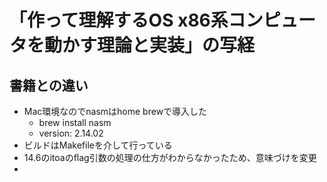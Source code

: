 # 「作って理解するOS x86系コンピュータを動かす理論と実装」の写経

## 書籍との違い

* Mac環境なのでnasmはhome brewで導入した
    * brew install nasm
    * version: 2.14.02
* ビルドはMakefileを介して行っている
* 14.6のitoaのflag引数の処理の仕方がわからなかったため、意味づけを変更
* 